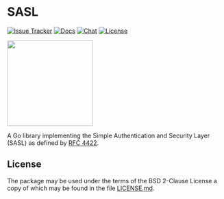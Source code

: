 # SASL

[![Issue Tracker][badge]](https://mellium.im/issue)
[![Docs](https://pkg.go.dev/badge/mellium.im/sasl)](https://pkg.go.dev/mellium.im/sasl)
[![Chat](https://img.shields.io/badge/XMPP-users@mellium.chat-orange.svg)](https://mellium.chat)
[![License](https://img.shields.io/badge/license-FreeBSD-blue.svg)](https://opensource.org/licenses/BSD-2-Clause)

<a href="https://opencollective.com/mellium" alt="Donate on Open Collective"><img src="https://opencollective.com/mellium/donate/button@2x.png?color=blue" width="200"/></a>

A Go library implementing the Simple Authentication and Security Layer (SASL) as
defined by [RFC 4422][rfc4422].


## License

The package may be used under the terms of the BSD 2-Clause License a copy of
which may be found in the file [LICENSE.md][LICENSE].

[badge]: https://img.shields.io/badge/style-mellium%2fxmpp-green.svg?longCache=true&style=popout-square&label=issues
[rfc4422]: https://tools.ietf.org/html/rfc4422
[LICENSE]: https://codeberg.org/mellium/xmpp/src/branch/main/LICENSE
